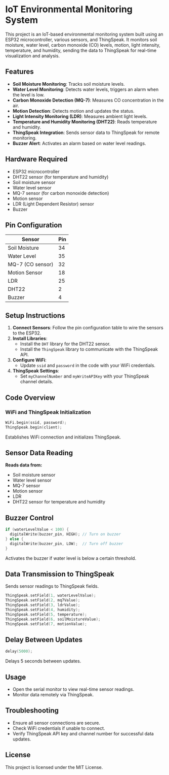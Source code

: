 # IoT Environmental Monitoring System

This project is an IoT-based environmental monitoring system built using an ESP32 microcontroller, various sensors, and ThingSpeak. It monitors soil moisture, water level, carbon monoxide (CO) levels, motion, light intensity, temperature, and humidity, sending the data to ThingSpeak for real-time visualization and analysis.

## Features
- **Soil Moisture Monitoring**: Tracks soil moisture levels.
- **Water Level Monitoring**: Detects water levels, triggers an alarm when the level is low.
- **Carbon Monoxide Detection (MQ-7)**: Measures CO concentration in the air.
- **Motion Detection**: Detects motion and updates the status.
- **Light Intensity Monitoring (LDR)**: Measures ambient light levels.
- **Temperature and Humidity Monitoring (DHT22)**: Reads temperature and humidity.
- **ThingSpeak Integration**: Sends sensor data to ThingSpeak for remote monitoring.
- **Buzzer Alert**: Activates an alarm based on water level readings.

## Hardware Required
- ESP32 microcontroller
- DHT22 sensor (for temperature and humidity)
- Soil moisture sensor
- Water level sensor
- MQ-7 sensor (for carbon monoxide detection)
- Motion sensor
- LDR (Light Dependent Resistor) sensor
- Buzzer

## Pin Configuration
| Sensor               | Pin            |
|----------------------|----------------|
| Soil Moisture        | 34             |
| Water Level          | 35             |
| MQ-7 (CO sensor)     | 32             |
| Motion Sensor        | 18             |
| LDR                  | 25             |
| DHT22                | 2              |
| Buzzer               | 4              |

## Setup Instructions
1. **Connect Sensors**: Follow the pin configuration table to wire the sensors to the ESP32.
2. **Install Libraries**:
   - Install the `DHT` library for the DHT22 sensor.
   - Install the `ThingSpeak` library to communicate with the ThingSpeak API.
3. **Configure WiFi**:
   - Update `ssid` and `password` in the code with your WiFi credentials.
4. **ThingSpeak Settings**:
   - Set `myChannelNumber` and `myWriteAPIKey` with your ThingSpeak channel details.

## Code Overview

### WiFi and ThingSpeak Initialization
```cpp
WiFi.begin(ssid, password);
ThingSpeak.begin(client);
```
Establishes WiFi connection and initializes ThingSpeak.

## Sensor Data Reading
**Reads data from:**
 - Soil moisture sensor
 - Water level sensor
 - MQ-7 sensor
 - Motion sensor
 - LDR
 - DHT22 sensor for temperature and humidity

## Buzzer Control
```cpp
if (waterLevelValue < 100) {
  digitalWrite(buzzer_pin, HIGH); // Turn on buzzer
} else {
  digitalWrite(buzzer_pin, LOW);  // Turn off buzzer
}
```
Activates the buzzer if water level is below a certain threshold.

## Data Transmission to ThingSpeak
Sends sensor readings to ThingSpeak fields.
```cpp
ThingSpeak.setField(1, waterLevelValue);
ThingSpeak.setField(2, mq7Value);
ThingSpeak.setField(3, ldrValue);
ThingSpeak.setField(4, humidity);
ThingSpeak.setField(5, temperature);
ThingSpeak.setField(6, soilMoistureValue);
ThingSpeak.setField(7, motionValue);
```

## Delay Between Updates
```cpp
delay(5000);
```
Delays 5 seconds between updates.
## Usage
 - Open the serial monitor to view real-time sensor readings.
 - Monitor data remotely via ThingSpeak.
## Troubleshooting
 - Ensure all sensor connections are secure.
 - Check WiFi credentials if unable to connect.
 - Verify ThingSpeak API key and channel number for successful data updates.
## License
This project is licensed under the MIT License.
